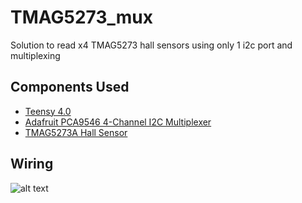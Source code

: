 # TMAG5273_mux
Solution to read x4 TMAG5273 hall sensors using only 1 i2c port and multiplexing

## Components Used

- [Teensy 4.0](https://www.pjrc.com/store/teensy40.html)
- [Adafruit PCA9546 4-Channel I2C Multiplexer](https://www.adafruit.com/product/5663#description)
- [TMAG5273A Hall Sensor](https://www.digikey.no/no/products/detail/texas-instruments/TMAG5273A1QDBVT/15666849)

## Wiring

![alt text](http://url/to/img.png)
